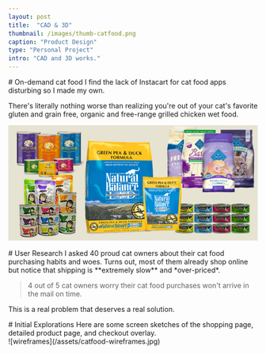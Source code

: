 ```yaml
---
layout: post
title:  "CAD & 3D"
thumbnail: /images/thumb-catfood.png
caption: "Product Design"
type: "Personal Project"
intro: "CAD and 3D works."
---
```


<div class="full-bleed-white" markdown="1">
<div class="wrapper" markdown="1">
# On-demand cat food
I find the lack of Instacart for cat food apps disturbing so I made my own.

There's literally nothing worse than realizing you're out of your cat's favorite gluten and grain free, organic and free-range grilled chicken wet food.

![cat food examples](/assets/catfood-collage.jpg)
</div>
</div>

<div class="full-bleed-grey" markdown="1">
<div class="wrapper" markdown="1">
# User Research
I asked 40 proud cat owners about their cat food purchasing habits and woes. Turns out, most of them already shop online but notice that shipping is **extremely slow** and *over-priced*.

>4 out of 5 cat owners worry their cat food purchases won't arrive in the mail on time.

This is a real problem that deserves a real solution.
</div>
</div>

<div class="full-bleed-white" markdown="1">
<div class="wrapper" markdown="1">
# Initial Explorations
Here are some screen sketches of the shopping page, detailed product page, and checkout overlay.
</div>

<div class="midsize-image" markdown="1">
  ![wireframes](/assets/catfood-wireframes.jpg)
</div>
</div>
